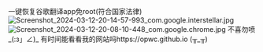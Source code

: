 一键恢复谷歌翻译app免root(符合国家法律)
<img src="https://fs-im-kefu.7moor-fs1.com/29397395/4d2c3f00-7d4c-11e5-af15-41bf63ae4ea0/1710245717746/Screenshot_2024-03-12-20-14-57-993_com.google.interstellar.jpg" alt="Screenshot_2024-03-12-20-14-57-993_com.google.interstellar.jpg"/>
<img src="https://fs-im-kefu.7moor-fs1.com/29397395/4d2c3f00-7d4c-11e5-af15-41bf63ae4ea0/1710245509480/Screenshot_2024-03-12-20-08-10-448_com.google.chrome.jpg" alt="Screenshot_2024-03-12-20-08-10-448_com.google.chrome.jpg"/>
不喜勿喷_(:з」∠)_
有时间能看看我的网站吗https://opwc.github.io
(╥_╥)
